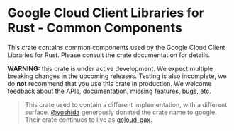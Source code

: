 # Google Cloud Client Libraries for Rust - Common Components

This crate contains common components used by the Google Cloud Client Libraries
for Rust. Please consult the crate documentation for details.

**WARNING:** this crate is under active development. We expect multiple breaking
changes in the upcoming releases. Testing is also incomplete, we do **not**
recommend that you use this crate in production. We welcome feedback about the
APIs, documentation, missing features, bugs, etc.

> This crate used to contain a different implementation, with a different
> surface. [@yoshida](https://github.com/yoshida) generously donated the crate
> name to google. Their crate continues to live as [gcloud-gax].

[gcloud-gax]: https://crates.io/crates/gcloud-gax

